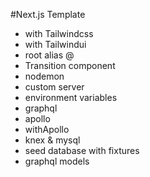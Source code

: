 #Next.js Template

- with Tailwindcss
- with Tailwindui
- root alias @
- Transition component
- nodemon
- custom server
- environment variables
- graphql
- apollo
- withApollo
- knex & mysql
- seed database with fixtures
- graphql models
